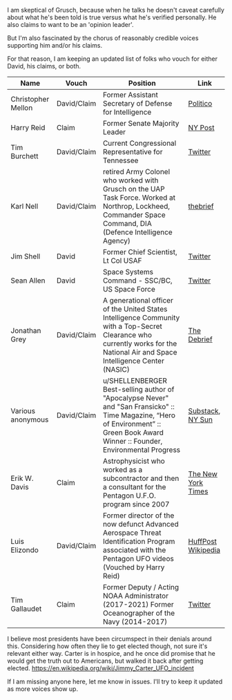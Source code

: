 I am skeptical of Grusch, because when he talks he doesn't caveat carefully about what he's been told is true versus what he's verified personally.  He also claims to want to be an 'opinion leader'.  

But I'm also fascinated by the chorus of reasonably credible voices supporting him and/or his claims.  

For that reason, I am keeping an updated list of folks who vouch for either David, his claims, or both.

| Name                  | Vouch   | Position                                                                                                                          | Link                                                                                                                                                                                                                                                                                                                                                                                                                                                                                                                                                                                                                                                           |
|-----------------------|---------|-----------------------------------------------------------------------------------------------------------------------------------|-------------------------------------------------------------------------------------------------------------------------------------------------------------------------------------------------------------------------------------------------------------------------------------------------------------------------------------------------------------------------------------------------------------------------------------------------------------------------------------------------------------------------------------------------------------------------------------------------|
| Christopher Mellon    | David/Claim | Former Assistant Secretary of Defense for Intelligence                                                                              | [Politico](https://www.politico.com/news/magazine/2023/06/03/ufo-crash-materials-intelligence-00100077)                                                                                                                                                                                                                                                                                                                                                                                                                                                                                                |
| Harry Reid            | Claim   | Former Senate Majority Leader                                                                                                     | [NY Post](https://nypost.com/2021/04/30/former-sen-harry-reid-thinks-lockheed-martin-may-have-ufo-fragments/)                                                                                                                                                                                                                                                                                                                                                                                                                                                                                          |
| Tim Burchett          | David/Claim | Current Congressional Representative for Tennessee                                                                                 | [Twitter](https://twitter.com/HighPeaks77/status/1666772506206666753)                                                                                                                                                                                                                                                                                                                                                                                                                                                          |
| Karl Nell          | David/Claim |  retired Army Colonel who worked with Grusch on the UAP Task Force.  Worked at Northrop, Lockheed, Commander Space Command, DIA (Defence Intelligence Agency)   | [thebrief](https://thedebrief.org/intelligence-officials-say-u-s-has-retrieved-non-human-craft/)               |
| Jim Shell             | David   | Former Chief Scientist, Lt Col USAF                                                                                               | [Twitter](https://twitter.com/paulsanderson/status/1666158302483595264)                                                                                                                                                                                                                                                                                                                                                                                                                                                           |
| Sean Allen            | David   | Space Systems Command - SSC/BC, US Space Force                                                                                    | [Twitter](https://twitter.com/paulsanderson/status/1666158302483595264)                                                                                                                                                                                                                                                                                                                                                                                                                                                           |
| Jonathan Grey         | David/Claim | A generational officer of the United States Intelligence Community with a Top-Secret Clearance who currently works for the National Air and Space Intelligence Center (NASIC)                      | [The Debrief](https://thedebrief.org/intelligence-officials-say-u-s-has-retrieved-non-human-craft/)                                                                                                                                                                                                                                                                                                                                                                                                                                     |
| Various anonymous     | David/Claim | u/SHELLENBERGER Best-selling author of "Apocalypse Never" and "San Fransicko" :: Time Magazine, “Hero of Environment” :: Green Book Award Winner :: Founder, Environmental Progress                | [Substack](https://public.substack.com/p/us-has-12-or-more-alien-space-craft), [NY Sun](https://www.nysun.com/article/more-sources-step-up-to-buttress-whistleblower-claims-that-america-is-hiding-alien-spacecraft)                                                                                                                                                                                                                                                                                                                         |
| Erik W. Davis         | Claim   | Astrophysicist who worked as a subcontractor and then a consultant for the Pentagon U.F.O. program since 2007                       | [The New York Times](https://www.nytimes.com/2020/07/23/us/politics/pentagon-ufo-harry-reid-navy.html)                                                                                                                                                                                                                                                                                                                                                                                                                                        |
| Luis Elizondo         | David/Claim | Former director of the now defunct Advanced Aerospace Threat Identification Program associated with the Pentagon UFO videos (Vouched by Harry Reid)            | [HuffPost](https://www.huffpost.com/entry/luis-elizondo-ufo-pentagon_n_5a388debe4b0860bf4aa9a9d)  [Wikipedia](https://en.wikipedia.org/wiki/Luis_Elizondo)                                                                                                                                                                                                                                                                                                                                                                                                                                |
| Tim Gallaudet    |  Claim       | Former Deputy / Acting NOAA Administrator (2017-2021) Former Oceanographer of the Navy (2014-2017)                                                  |   [Twitter ](https://twitter.com/GallaudetTim/status/1665736713556115459)                                                                                                                                                                                                                                                                                                                                                                                                                                                                                                                                                                                             |

I believe most presidents have been circumspect in their denials around this.  Considering how often they lie to get elected though, not sure it's relevant either way. Carter is in hospice, and he once did promise that he would get the truth out to Americans, but walked it back after getting elected. https://en.wikipedia.org/wiki/Jimmy_Carter_UFO_incident

If I am missing anyone here, let me know in issues.  I'll try to keep it updated as more voices show up.

